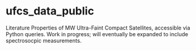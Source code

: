 # ufcs_data_public
Literature Properties of MW Ultra-Faint Compact Satellites, accessible via Python queries. Work in progress; will eventually be expanded to include spectrosocpic measurements.
